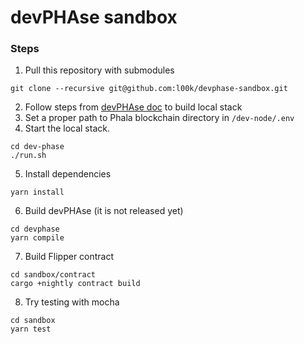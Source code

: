 # devPHAse sandbox

### Steps
1. Pull this repository with submodules
```shell
git clone --recursive git@github.com:l00k/devphase-sandbox.git
```
2. Follow steps from [devPHAse doc](https://github.com/l00k/devphase) to build local stack
3. Set a proper path to Phala blockchain directory in `/dev-node/.env`
4. Start the local stack.
```shell
cd dev-phase
./run.sh
```
5. Install dependencies
```shell
yarn install
```
6. Build devPHAse (it is not released yet)
```shell
cd devphase
yarn compile
```
7. Build Flipper contract
```shell
cd sandbox/contract
cargo +nightly contract build
```
8. Try testing with mocha
```shell
cd sandbox
yarn test
```

